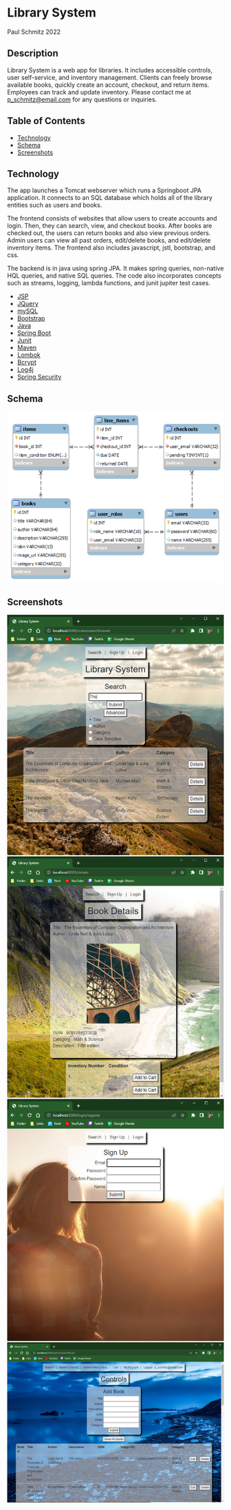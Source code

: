 # Library System
Paul Schmitz 2022 

## Description
Library System is a web app for libraries. It includes accessible controls, user self-service, and inventory management. Clients can freely browse available books, quickly create an account, checkout, and return items. Employees can  track and update inventory. Please contact me at p_schmitz@email.com for any questions or inquiries.

## Table of Contents
- [Technology](#technology)
- [Schema](#schema)
- [Screenshots](#screenshots)

## Technology

The app launches a Tomcat webserver which runs a Springboot JPA application. It connects to an SQL database which holds all of the library entities such as users and books.

The frontend consists of websites that allow users to create accounts and login. Then, they can search, view, and checkout books. After books are checked out, the users can return books and also view previous orders. Admin users can view all past orders, edit/delete books, and edit/delete inventory items. The frontend also includes javascript, jstl, bootstrap, and css.

The backend is in java using spring JPA. It makes spring queries, non-native HQL queries, and native SQL queries. The code also incorporates concepts such as streams, logging, lambda functions, and junit jupiter test cases.

* [JSP](https://www.oracle.com/java/technologies/jspt.html)
* [JQuery](https://api.jquery.com/)
* [mySQL](https://dev.mysql.com/doc/)
* [Bootstrap](https://getbootstrap.com/)
* [Java](https://docs.oracle.com/en/java/)
* [Spring Boot](https://docs.spring.io/spring-boot/docs/current/reference/htmlsingle/)
* [Junit](https://junit.org/junit5/docs/current/user-guide/)
* [Maven](https://maven.apache.org/guides/index.html)
* [Lombok](https://projectlombok.org/features/all)
* [Bcrypt](https://docs.spring.io/spring-security/site/docs/current/api/org/springframework/security/crypto/bcrypt/BCrypt.html)
* [Log4j](https://www.slf4j.org/docs.html)
* [Spring Security](https://docs.spring.io/spring-security/reference/index.html)

## Schema
![Schema](https://github.com/Malchar/library-system/blob/58c2cd7b20950c8c1a12827e006c2c1d001dfc04/schema%20v6.png)

## Screenshots

<img src="https://github.com/Malchar/library-system/blob/877f6439e5180c16f8f6f182fb1e3b977f62062c/screenshots/sc1.png">
<img src="https://github.com/Malchar/library-system/blob/877f6439e5180c16f8f6f182fb1e3b977f62062c/screenshots/sc2.png">
<img src="https://github.com/Malchar/library-system/blob/877f6439e5180c16f8f6f182fb1e3b977f62062c/screenshots/sc3.png">
<img src="https://github.com/Malchar/library-system/blob/877f6439e5180c16f8f6f182fb1e3b977f62062c/screenshots/sc4.png">
